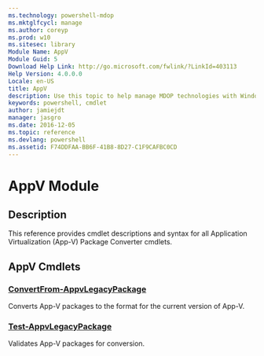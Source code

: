 ```yaml
---
ms.technology: powershell-mdop
ms.mktglfcycl: manage
ms.author: coreyp
ms.prod: w10
ms.sitesec: library
Module Name: AppV
Module Guid: 5
Download Help Link: http://go.microsoft.com/fwlink/?LinkId=403113
Help Version: 4.0.0.0
Locale: en-US
title: AppV
description: Use this topic to help manage MDOP technologies with Windows PowerShell.
keywords: powershell, cmdlet
author: jamiejdt
manager: jasgro 
ms.date: 2016-12-05
ms.topic: reference
ms.devlang: powershell
ms.assetid: F74DDFAA-BB6F-41B8-8D27-C1F9CAFBC0CD
---
```


# AppV Module
## Description
This reference provides cmdlet descriptions and syntax for all Application Virtualization (App-V) Package Converter cmdlets.

## AppV Cmdlets
### [ConvertFrom-AppvLegacyPackage](./ConvertFrom-AppvLegacyPackage.md)
Converts App-V packages to the format for the current version of App-V.

### [Test-AppvLegacyPackage](./Test-AppvLegacyPackage.md)
Validates App-V packages for conversion.

